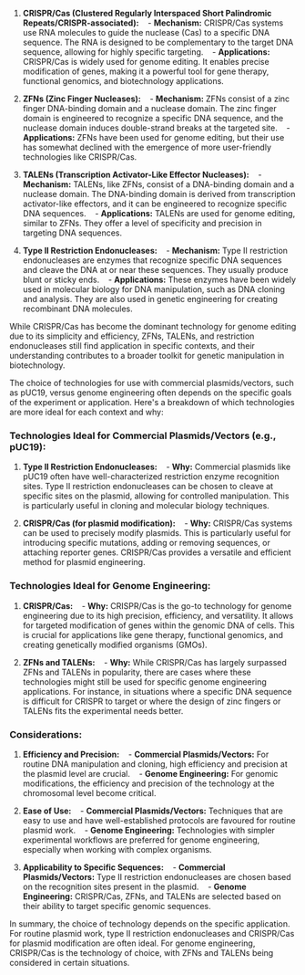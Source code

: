 1. **CRISPR/Cas (Clustered Regularly Interspaced Short Palindromic Repeats/CRISPR-associated):**
   - **Mechanism:** CRISPR/Cas systems use RNA molecules to guide the nuclease (Cas) to a specific DNA sequence. The RNA is designed to be complementary to the target DNA sequence, allowing for highly specific targeting.
   - **Applications:** CRISPR/Cas is widely used for genome editing. It enables precise modification of genes, making it a powerful tool for gene therapy, functional genomics, and biotechnology applications.

2. **ZFNs (Zinc Finger Nucleases):**
   - **Mechanism:** ZFNs consist of a zinc finger DNA-binding domain and a nuclease domain. The zinc finger domain is engineered to recognize a specific DNA sequence, and the nuclease domain induces double-strand breaks at the targeted site.
   - **Applications:** ZFNs have been used for genome editing, but their use has somewhat declined with the emergence of more user-friendly technologies like CRISPR/Cas.

3. **TALENs (Transcription Activator-Like Effector Nucleases):**
   - **Mechanism:** TALENs, like ZFNs, consist of a DNA-binding domain and a nuclease domain. The DNA-binding domain is derived from transcription activator-like effectors, and it can be engineered to recognize specific DNA sequences.
   - **Applications:** TALENs are used for genome editing, similar to ZFNs. They offer a level of specificity and precision in targeting DNA sequences.

4. **Type II Restriction Endonucleases:**
   - **Mechanism:** Type II restriction endonucleases are enzymes that recognize specific DNA sequences and cleave the DNA at or near these sequences. They usually produce blunt or sticky ends.
   - **Applications:** These enzymes have been widely used in molecular biology for DNA manipulation, such as DNA cloning and analysis. They are also used in genetic engineering for creating recombinant DNA molecules.

While CRISPR/Cas has become the dominant technology for genome editing due to its simplicity and efficiency, ZFNs, TALENs, and restriction endonucleases still find application in specific contexts, and their understanding contributes to a broader toolkit for genetic manipulation in biotechnology.

The choice of technologies for use with commercial plasmids/vectors, such as pUC19, versus genome engineering often depends on the specific goals of the experiment or application. Here's a breakdown of which technologies are more ideal for each context and why:

### Technologies Ideal for Commercial Plasmids/Vectors (e.g., pUC19):

1. **Type II Restriction Endonucleases:**
   - **Why:** Commercial plasmids like pUC19 often have well-characterized restriction enzyme recognition sites. Type II restriction endonucleases can be chosen to cleave at specific sites on the plasmid, allowing for controlled manipulation. This is particularly useful in cloning and molecular biology techniques.

2. **CRISPR/Cas (for plasmid modification):**
   - **Why:** CRISPR/Cas systems can be used to precisely modify plasmids. This is particularly useful for introducing specific mutations, adding or removing sequences, or attaching reporter genes. CRISPR/Cas provides a versatile and efficient method for plasmid engineering.

### Technologies Ideal for Genome Engineering:

1. **CRISPR/Cas:**
   - **Why:** CRISPR/Cas is the go-to technology for genome engineering due to its high precision, efficiency, and versatility. It allows for targeted modification of genes within the genomic DNA of cells. This is crucial for applications like gene therapy, functional genomics, and creating genetically modified organisms (GMOs).

2. **ZFNs and TALENs:**
   - **Why:** While CRISPR/Cas has largely surpassed ZFNs and TALENs in popularity, there are cases where these technologies might still be used for specific genome engineering applications. For instance, in situations where a specific DNA sequence is difficult for CRISPR to target or where the design of zinc fingers or TALENs fits the experimental needs better.

### Considerations:

1. **Efficiency and Precision:**
   - **Commercial Plasmids/Vectors:** For routine DNA manipulation and cloning, high efficiency and precision at the plasmid level are crucial.
   - **Genome Engineering:** For genomic modifications, the efficiency and precision of the technology at the chromosomal level become critical.

2. **Ease of Use:**
   - **Commercial Plasmids/Vectors:** Techniques that are easy to use and have well-established protocols are favoured for routine plasmid work.
   - **Genome Engineering:** Technologies with simpler experimental workflows are preferred for genome engineering, especially when working with complex organisms.

3. **Applicability to Specific Sequences:**
   - **Commercial Plasmids/Vectors:** Type II restriction endonucleases are chosen based on the recognition sites present in the plasmid.
   - **Genome Engineering:** CRISPR/Cas, ZFNs, and TALENs are selected based on their ability to target specific genomic sequences.

In summary, the choice of technology depends on the specific application. For routine plasmid work, type II restriction endonucleases and CRISPR/Cas for plasmid modification are often ideal. For genome engineering, CRISPR/Cas is the technology of choice, with ZFNs and TALENs being considered in certain situations.